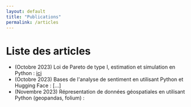 ```yaml
---
layout: default
title: "Publications"
permalink: /articles
---
```


# Liste des articles

<ul type="1">
  <li> (Octobre 2023) Loi de Pareto de type I, estimation et simulation en Python : <a href = "https://medium.com/@tortuecookie/the-pareto-distribution-in-python-509a05873234"> ici </a> </li>
  <li> (Octobre 2023) Bases de l'analyse de sentiment en utilisant Python et Hugging Face : [...] </li>
  <li> (Novembre 2023) Répresentation de données géospatiales en utilisant Python (geopandas, folium) : </li>
</ul>
